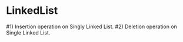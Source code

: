 # LinkedList

#1) Insertion operation on Singly Linked List.
#2) Deletion operation on Single Linked List.
